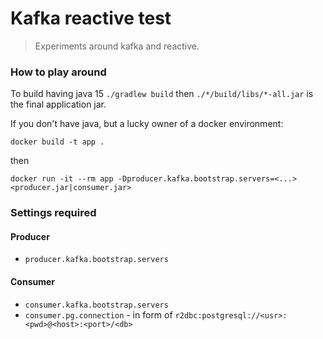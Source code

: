 # Kafka reactive test

>Experiments around kafka and reactive.

### How to play around 

To build having java 15 `./gradlew build` then `./*/build/libs/*-all.jar` is the final application jar.

If you don't have java, but a lucky owner of a docker environment:

`docker build -t app .`

then 

`docker run -it --rm app -Dproducer.kafka.bootstrap.servers=<...> <producer.jar|consumer.jar>`

### Settings required

#### Producer
- `producer.kafka.bootstrap.servers`

#### Consumer
- `consumer.kafka.bootstrap.servers`
- `consumer.pg.connection` - in form of `r2dbc:postgresql://<usr>:<pwd>@<host>:<port>/<db>`